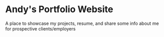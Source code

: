 # Andy's Portfolio Website

A place to showcase my projects, resume, and share some info about me for prospective clients/employers
